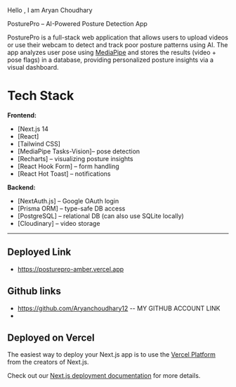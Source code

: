 Hello , I am Aryan Choudhary

PosturePro – AI-Powered Posture Detection App

PosturePro is a full-stack web application that allows users to upload videos or use their webcam to detect and track poor posture patterns using AI. The app analyzes user pose using [MediaPipe](https://google.github.io/mediapipe/) and stores the results (video + pose flags) in a database, providing personalized posture insights via a visual dashboard.

# Tech Stack

**Frontend:**
- [Next.js 14
- [React]
- [Tailwind CSS]
- [MediaPipe Tasks-Vision]– pose detection
- [Recharts] – visualizing posture insights
- [React Hook Form] – form handling
- [React Hot Toast] – notifications

**Backend:**
- [NextAuth.js] – Google OAuth login
- [Prisma ORM] – type-safe DB access
- [PostgreSQL] – relational DB (can also use SQLite locally)
- [Cloudinary] – video storage

---
## Deployed Link

- https://posturepro-amber.vercel.app
## Github links 

- https://github.com/Aryanchoudhary12  -- MY GITHUB ACCOUNT LINK
-  

## Deployed on Vercel

The easiest way to deploy your Next.js app is to use the [Vercel Platform](https://vercel.com/new?utm_medium=default-template&filter=next.js&utm_source=create-next-app&utm_campaign=create-next-app-readme) from the creators of Next.js.

Check out our [Next.js deployment documentation](https://nextjs.org/docs/app/building-your-application/deploying) for more details.

